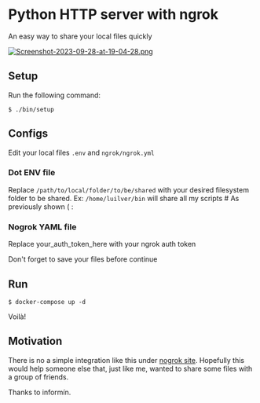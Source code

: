# Python HTTP server with ngrok

An easy way to share your local files quickly

[![Screenshot-2023-09-28-at-19-04-28.png](https://i.postimg.cc/T1whGhQf/Screenshot-2023-09-28-at-19-04-28.png)](https://postimg.cc/9R6cYmvn)

## Setup

Run the following command:
```
$ ./bin/setup
```

## Configs

Edit your local files `.env` and `ngrok/ngrok.yml`

### Dot ENV file

Replace `/path/to/local/folder/to/be/shared` with your desired filesystem folder
to be shared. Ex: `/home/luilver/bin` will share all my scripts # As previously
shown ( :

### Nogrok YAML file

Replace your_auth_token_here with your ngrok auth token

Don't forget to save your files before continue

## Run

```
$ docker-compose up -d
```

Voilà!

## Motivation

There is no a simple integration like this under [nogrok site][]. Hopefully this
would help someone else that, just like me, wanted to share some files with a
group of friends.

Thanks to informín.

  [nogrok site]: https://ngrok.com/docs/integrations/
